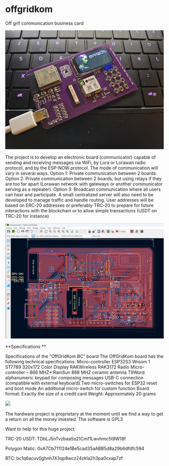 # offgridkom
Off grif communication business card

<img src="https://github.com/ccadic/offgricom/blob/main/20230813_010139.jpg">

The project is to develop an electronic board (communicator) capable of sending and receiving messages via WiFi, by Lora or Lorawan radio protocol, and by the ESP-NOW protocol. The mode of communication will vary in several ways. Option 1: Private communication between 2 boards. Option 2: Private communication between 2 boards, but using relays if they are too far apart (Lorawan network with gateways or another communicator serving as a repeater). Option 3: Broadcast communication where all users can hear and participate. A small centralized server will also need to be developed to manage traffic and handle routing. User addresses will be based on ERC-20 addresses or preferably TRC-20 to prepare for future interactions with the blockchain or to allow simple transactions (USDT on TRC-20 for instance)

<img src="https://github.com/ccadic/offgricom/blob/main/demo4.jpg">

**Specifications
**

  Specifications of the "OffGridKom BC" board
  The OffGridKom board has the following technical specifications:
  Micro-controller ESP32S3 Wroom 1
  ST7789 320x172 Color Display
  RAKWireless RAK3172 Radio Micro-controller – 868 MHZ*
  RainSun 868 MHZ ceramic antenna
  T9Word alphanumeric keypad for composing messages
  USB-C connection (compatible with external keyboard)
  Two micro-switches for ESP32 reset and boot mode
  An additional micro-switch for custom function
  Board format: Exactly the size of a credit card
  Weight: Approximately 20 grams

<img src="https://github.com/ccadic/offgridkom/blob/main/sulfuroid_A_close_portrait_of_a_modern_dark_purple_hair_glamour_3bb2f303-f06c-4190-96b3-a40f14463b5a.png">


The hardware project is proprietary at the moment until we find a way to get a return on all the money invested. 
The software is GPL3

Want to help for this huge project

TRC-20 USDT: TDbLJ5nTvzbaaSs21Cmf1Lwvhmc5t9W18f

Polygon Matic: 0xA7Cb711124e1Be5cad35aABB5d8a29b6dfdfc594

BTC: bc1q6acuv0ghnh743qp8wcz24zkla2h3pa0cxap7zf


